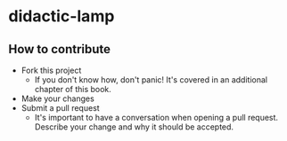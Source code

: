 # didactic-lamp
## How to contribute
- Fork this project
  - If you don't know how, don't panic! It's covered in an additional chapter of this book.
- Make your changes
- Submit a pull request
  - It's important to have a conversation when opening a pull request. Describe your change and why it should be accepted.     
